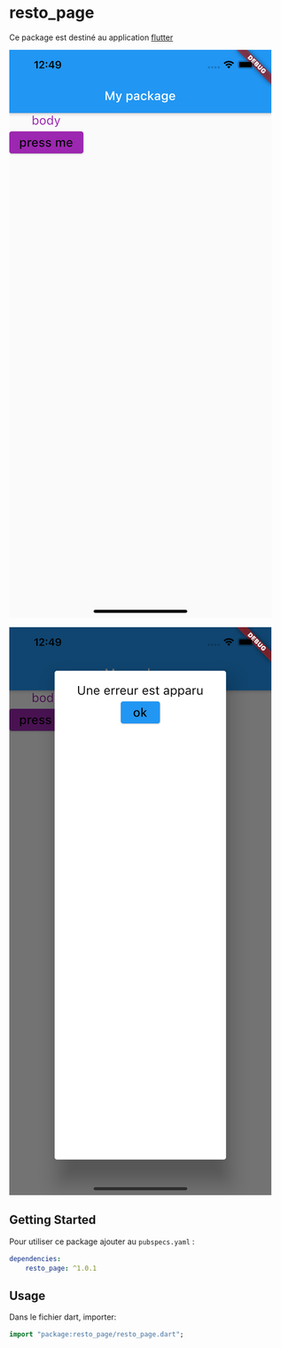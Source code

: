 # resto_page


Ce package est destiné au application [flutter](https://flutter.io)

![ScreenShot](/resto_page/screenshoots/ios.png)

![ScreenShot](/resto_page/screenshoots/ios2.png)

## Getting Started

Pour utiliser ce package ajouter au `pubspecs.yaml` :
```yaml
dependencies:
    resto_page: ^1.0.1
```

## Usage

Dans le fichier dart, importer: 

```dart
import "package:resto_page/resto_page.dart";
```





